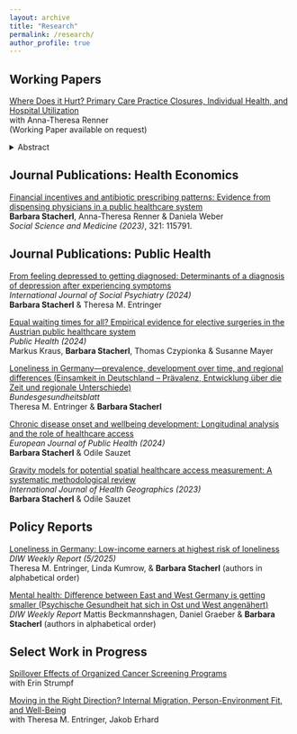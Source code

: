 ```yaml
---
layout: archive
title: "Research"
permalink: /research/
author_profile: true
---
```


## Working Papers

<u>Where Does it Hurt? Primary Care Practice Closures, Individual Health, and Hospital Utilization</u> \
with Anna-Theresa Renner \
(Working Paper available on request)

<details>
<summary>Abstract</summary>
<br>
In this paper we study the implications of local practice closures in Germany on the population's health status and hospital utilization. This is especially relevant considering existing and expected GP shortages due to a wave of retirement among physicians of the baby-boomer generation.
To identify causal effects we collate a list of geocoded practice closures in Germany between 2011 and 2016, and spatially match them with the affected patient population using a catchment area approach. Exploiting detailed survey data from the German Socio-Economic Panel (GSOEP) with the exact geographical location of the participants, we estimate the effects of GP practice closures on individual health status and inpatient stay using a difference-in-differences framework. We contribute to the literature on GP market exits by disentangling the two pathways through which care discontinuity might impact patient health: (temporary) unavailability of care and re-matching with a new physician. 
We find small negative effects of a primary care discontinuity for self-reported health but not for quasi-objective physical health. Further, we find sizeable positive effects for overall hospitalization risk in a given year (+18%) and for the number inpatient stays (+20%). We show that these effects differ by local GP supply which reflects different re-matching probabilities. The negative effect on health status is driven by individuals in areas with lower GP supply likely showing perceived health effects of temporary GP absence. The positive effect on hospitalizations is driven by individuals in areas with higher GP supply, likely showing referral effects upon patient re-assessment after GP re-matching. Results are stable across a breadth of sensitivity checks, reported as a specification matrix. 
Our results show that in settings with high GP supply, care discontinuity results in increased hospital utilization in the short run, while in settings with low supply, care discontinuity is consequential for patient health.
</details>


## Journal Publications: Health Economics

[Financial incentives and antibiotic prescribing patterns: Evidence from
dispensing physicians in a public healthcare system](https://www.sciencedirect.com/science/article/pii/S027795362300148X) \
**Barbara Stacherl**, Anna-Theresa Renner & Daniela Weber \
*Social Science and Medicine (2023)*, 321: 115791.


## Journal Publications: Public Health

[From feeling depressed to getting diagnosed: Determinants of a diagnosis of
depression after experiencing symptoms](https://journals.sagepub.com/doi/full/10.1177/00207640241303038) \
*International Journal of Social Psychiatry (2024)* \
**Barbara Stacherl** & Theresa M. Entringer

[Equal waiting times for all? Empirical evidence for elective
surgeries in the Austrian public healthcare system](https://www.sciencedirect.com/science/article/pii/S0033350624003512) \
*Public Health (2024)* \
Markus Kraus, **Barbara Stacherl**, Thomas Czypionka & Susanne Mayer

[Loneliness in Germany—prevalence, development over time, and regional differences (Einsamkeit in Deutschland – Prävalenz, Entwicklung über die Zeit und regionale
Unterschiede)](https://link.springer.com/article/10.1007/s00103-024-03937-y) \
*Bundesgesundheitsblatt* \
Theresa M. Entringer & **Barbara Stacherl**

[Chronic disease onset and wellbeing development: Longitudinal analysis and the role of
healthcare access](https://academic.oup.com/eurpub/article/34/1/29/7295825) \
*European Journal of Public Health (2024)* \
**Barbara Stacherl** & Odile Sauzet

[Gravity models for potential spatial healthcare access measurement: A systematic
methodological review](https://ij-healthgeographics.biomedcentral.com/articles/10.1186/s12942-023-00358-z) \
*International Journal of Health Geographics (2023)* \
**Barbara Stacherl** & Odile Sauzet


## Policy Reports

[Loneliness in Germany: Low-income earners at highest risk of loneliness](https://www.diw.de/documents/publikationen/73/diw_01.c.935131.de/dwr-25-05-1.pdf) \
*DIW Weekly Report (5/2025)* \
Theresa M. Entringer, Linda Kumrow, & **Barbara Stacherl** (authors in alphabetical order)

[Mental health: Difference between East and West Germany is
getting smaller (Psychische Gesundheit hat sich in Ost und West angenähert)](https://www.diw.de/documents/publikationen/73/diw_01.c.881929.de/23-40.pdf) \
*DIW Weekly Report*
Mattis Beckmannshagen, Daniel Graeber & **Barbara Stacherl** (authors in alphabetical order)


## Select Work in Progress

<u>Spillover Effects of Organized Cancer Screening Programs</u> \
with Erin Strumpf

<u>Moving in the Right Direction? Internal Migration, Person-Environment Fit, and Well-Being</u> \
with Theresa M. Entringer, Jakob Erhard
